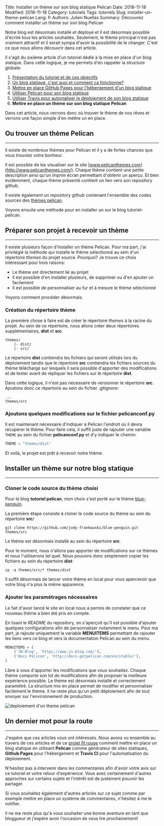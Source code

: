 Title: Installer un thème sur son blog statique Pelican
Date: 2018-11-18
Modified: 2018-11-18
Category: tutoriels
Tags: tutoriels
Slug: installer-un-theme-pelican
Lang: fr
Authors: Julien Nuellas
Summary: Découvrez comment installer un thème sur son blog Pelican

Notre blog est désormais installé et déployé et il est désormais possible d'écrire tous les articles souhaités.
Seulement, le thème principal n'est pas vraiment attractif et il serait sympa d'avoir la possibilité de le changer. C'est ce que nous allons découvrir dans cet article.

Il s'agit du sixième article d'un tutoriel dédié à la mise en place d'un blog statique. Dans cette logique, je me permets d'en rappeler la structure globale:

1. [Présentation du tutoriel et de ces objectifs]({filename}tuto_pelican_0_introduction.md)
2. [Un blog statique, c'est quoi et comment ça fonctionne?]({filename}tuto_pelican_1_whats_blog_statique.md)
3. [Mettre en place GitHub Pages pour l'hébergement d'un blog statique]({filename}tuto_pelican_2_githubpages_setup.md)
4. [Utiliser Pelican pour son blog statique]({filename}tuto_pelican_3_installer_pelican.md)
5. [Utiliser Travis pour automatiser le déploiement de son blog statique]({filename}tuto_pelican_4_installer_travis.md)
6. **Mettre en place un thème sur son blog statique Pelican**

Dans cet article, nous verrons donc où trouver le thème de nos rêves et verrons une façon simple d'en mettre un en place.

## Ou trouver un thème Pelican
---

Il existe de nombreux thèmes pour Pelican et il y a de fortes chances que vous trouviez votre bonheur.

Il est possible de les visualiser sur le site [www.pelicanthemes.com](http://www.pelicanthemes.com/).
Chaque thème contient une petite description ainsi qu'un imprim écran permettant d'obtenir un aperçu.
Et bien évidemment, chaque thème présenté contient un lien vers son repository github.

Il existe également un repository github contenant l'ensemble des codes sources des [thèmes pelican](https://github.com/getpelican/pelican-themes).

Voyons ensuite une méthode pour en installer un sur le blog tutoriel-pelican.

## Préparer son projet à recevoir un thème
---

Il existe plusieurs façon d'installer un thème Pelican. Pour ma part, j'ai privilégié la méthode qui installe le thème sélectionné au sein d'un répertoire *themes* du projet source.
Pourquoi? Je trouve ce choix intéressant pour trois raisons:

* Le thème est directement lié au projet
* Il est possible d'en installer plusieurs, de supprimer ou d'en ajouter un facilement
* Il est possible de personnaliser au fur et à mesure le thème sélectionné

Voyons comment procéder désormais.

### Création du répertoire thème

La première chose à faire est de créer le répertoire *themes* à la racine du projet. Au sein de ce répertoire, nous allons créer deux répertoires supplémentaires, **dist** et **src**.

```
themes/
    |- dist/
    |- src/
```

Le répertoire **dist** contiendra les fichiers qui seront utilisés lors du déploiement tandis que le répertoire **src** contiendra les fichiers sources du thème téléchargé sur lesquels il sera possible d'apporter des modifications et de tester avant de répliquer les fichiers sur le répertoire **dist**.

Dans cette logique, il n'est pas nécessaire de versionner le répertoire **src**. Ajoutons donc ce répertoire au sein du fichier .gitignore:

```
...
themes/src
```

### Ajoutons quelques modifications sur le fichier pelicanconf.py

Il est maintenant nécessaire d'indiquer à Pelican l'endroit où il devra récupérer le thème.
Pour faire cela, il suffit juste de rajouter une variable ```THEME``` au sein du fichier **pelicanconf.py** et d'y indiquer le chemin:

```python
THEME = "themes/dist"
```

Et voilà, le projet est prêt à recevoir notre thème.

## Installer un thème sur notre blog statique
---

### Cloner le code source du thème choisi

Pour le blog **tutoriel pelican**, mon choix s'est porté sur le thème [blue-penguin](https://github.com/jody-frankowski/blue-penguin/tree/c5e23e7753367b5beacce87b732cd1567c4818f9).

La première étape consiste à cloner le code source du thème au sein du répertoire **src**/

```
git clone https://github.com/jody-frankowski/blue-penguin.git themes/src
```

Le thème est désormais installé au sein du répertoire **src**.

Pour le moment, nous n'allons pas apporter de modifications sur ce thèmes et nous l'utiliserons tel quel. Nous pouvons donc simplement copier les fichiers au sein du répertoire **dist**:

```
cp -a themes/src/* themes/dist
```

Il suffit désormais de lancer votre thème en local pour vous apercevoir que votre blog n'a plus la même apparence.

### Ajouter les paramétrages nécessaires

Le fait d'avoir lancé le site en local nous a permis de constater que ce nouveau thème a bien été pris en compte.

En lisant le README du repository, on s'aperçoit qu'il est possible d'ajouter quelques configurations afin de personnaliser notamment le menu.
Pour ma part, je rajoute uniquement la variable **MENUITEMS** permettant de rajouter les liens vers ce blog et vers la documentation Pelican au sein du menu.

```python
MENUITEMS = (
    ('JN-Blog', 'https://www.jn-blog.com/'),
    ('Docs Pelican', 'http://docs.getpelican.com/en/stable/'),
)
```

Libre à vous d'apporter les modifications que vous souhaitez. Chaque thème comporte son lot de modifications afin de proposer la meilleure expérience possible.
Le thème est désormais installé et correctement paramétré. La structure mis en place permet de modifier et personnaliser facilement le thème.
Il ne reste plus qu'un petit déploiement afin de tout envoyer sur l'environnement de production.

![deploiement d'un theme pelican]({filename}/images/tuto-pelican-theme-production.png)

## Un dernier mot pour la route
---

J'espère que ces articles vous ont intéressés.
Nous avons vu ensemble au travers de ces articles et de ce [projet fil rouge](https://tutoriel-pelican.jn-blog.com) comment mettre en place un blog statique en utilisant **Pelican** comme générateur de sites statiques, **Github Pages** pour l'hébergement et **Travis CI** pour l'automatisation du déploiement.

N'hésitez pas à intervenir dans les commentaires afin d'avoir votre avis sur ce tutoriel et votre retour d'expérience. Vous avez certainement d'autres approches sur certains sujets et l'intérêt est de justement pouvoir les partager.

Si vous souhaitez également d'autres articles sur ce sujet comme par exemple mettre en place un système de commentaires, n'hésitez à me le notifier.

Il ne me reste plus qu'à vous souhaiter une bonne aventure en tant que bloggueur et j'espère avoir l'occasion de vous lire prochainement!
